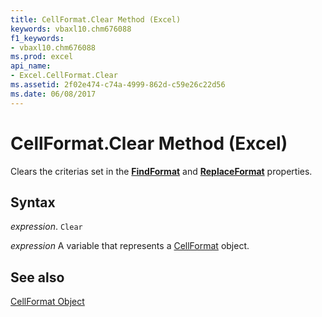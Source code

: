 ```yaml
---
title: CellFormat.Clear Method (Excel)
keywords: vbaxl10.chm676088
f1_keywords:
- vbaxl10.chm676088
ms.prod: excel
api_name:
- Excel.CellFormat.Clear
ms.assetid: 2f02e474-c74a-4999-862d-c59e26c22d56
ms.date: 06/08/2017
---
```



# CellFormat.Clear Method (Excel)

Clears the criterias set in the  **[FindFormat](Excel.Application.FindFormat.md)** and **[ReplaceFormat](Excel.Application.ReplaceFormat.md)** properties.


## Syntax

 _expression_. `Clear`

 _expression_ A variable that represents a [CellFormat](./Excel.CellFormat.md) object.


## See also


[CellFormat Object](Excel.CellFormat.md)

